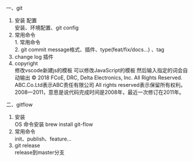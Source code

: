一、git
  1. 安装 配置<br>
    安装、环境配置、git config<br>
  2. 常用命令<br>
    1. 常用命令<br>
    2. git commit message格式、插件、type(feat/fix/docs...) 、tag<br>
  3. change log
    插件<br>
  4. copyright<br>
    修改vscode新建js的模板
    可以修改JavaScript的模板 然后输入指定的词会自动输出
    © 2018 FCoE, DRC, Delta Electronics, Inc. All Rights Reserved.
    ABC.Co.Ltd表示ABC责任有限公司
    All rights reserved表示保留所有权利。
    2008—2011，意思是说代码完成时间是2008年，最近一次修订在2011年。

二、gitflow
  1. 安装<br>
    OS 命令安装  brew install git-flow
  2. 常用命令<br>
    init、publish、feature...
  3. git release<br>
    release到master分支
  
